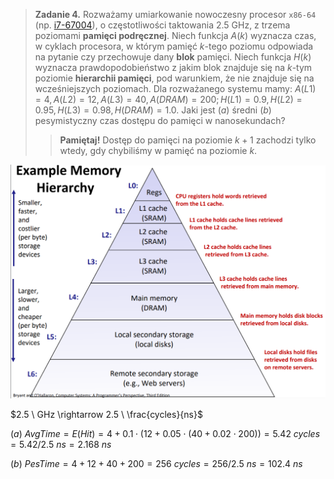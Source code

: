 > **Zadanie 4.** Rozważamy umiarkowanie nowoczesny procesor `x86-64` (np. [i7-67004](https://www.7-cpu.com/cpu/Skylake.html)), o częstotliwości taktowania 2.5 GHz, z trzema poziomami **pamięci podręcznej**. Niech funkcja $A(k)$ wyznacza czas, w cyklach procesora, w którym pamięć $k$-tego poziomu odpowiada na pytanie czy przechowuje dany **blok** pamięci. Niech funkcja $H(k)$ wyznacza prawdopodobieństwo z jakim blok znajduje się na $k$-tym poziomie **hierarchii pamięci**, pod warunkiem, że nie znajduje się na wcześniejszych poziomach. Dla rozważanego systemu mamy: $A(L1) = 4, A(L2) = 12, A(L3) = 40, A(DRAM) = 200; H(L1) = 0.9, H(L2) = 0.95, H(L3) = 0.98, H(DRAM) = 1.0$. Jaki jest $(a)$ średni $(b)$ pesymistyczny czas dostępu do pamięci w nanosekundach?
>> **Pamiętaj!** Dostęp do pamięci na poziomie $k + 1$ zachodzi tylko wtedy, gdy chybiliśmy w pamięć na poziomie $k$.

![Example Memory Hierarchy](zadanie4.png)

$2.5 \ GHz \rightarrow 2.5 \ \frac{cycles}{ns}$

$(a) \ AvgTime = E(Hit) = 4 + 0.1 \cdot (12 + 0.05 \cdot (40 + 0.02 \cdot 200)) = 5.42 \ cycles = 5.42 / 2.5 \ ns = 2.168 \ ns$

$(b) \ PesTime = 4 + 12 + 40 + 200 = 256 \ cycles = 256 / 2.5 \ ns = 102.4 \ ns$